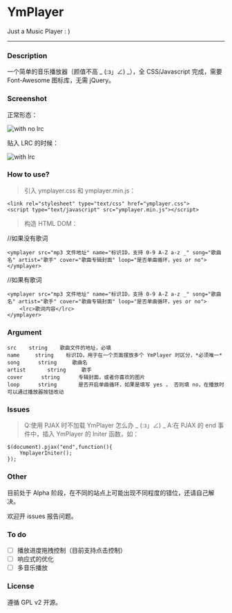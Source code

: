 # YmPlayer
Just a Music Player : )

---

### Description

一个简单的音乐播放器（颜值不高 _ (:з」∠) _），全 CSS/Javascript 完成，需要 Font-Awesome 图标库，无需 jQuery。

### Screenshot

正常形态：

![with no lrc](https://www.imim.pw/usr/uploads/with-no-lrc.jpg)

贴入 LRC 的时候：

![with lrc](https://www.imim.pw/usr/uploads/with-lrc.jpg)

### How to use?

> 引入 ymplayer.css 和 ymplayer.min.js：

```
<link rel="stylesheet" type="text/css" href="ymplayer.css">
<script type="text/javascript" src="ymplayer.min.js"></script>
```

> 构造 HTML DOM：

//如果没有歌词

```
<ymplayer src="mp3 文件地址" name="标识ID，支持 0-9 A-Z a-z _" song="歌曲名" artist="歌手" cover="歌曲专辑封面" loop="是否单曲循环，yes or no"></ymplayer>
```

//如果有歌词

```
<ymplayer src="mp3 文件地址" name="标识ID，支持 0-9 A-Z a-z _" song="歌曲名" artist="歌手" cover="歌曲专辑封面" loop="是否单曲循环，yes or no">
	<lrc>歌词内容</lrc>
</ymplayer>
```

### Argument

```
src    string    歌曲文件的地址，必填
name     string    标识ID，用于在一个页面摆放多个 YmPlayer 时区分，*必须唯一*
song      string     歌曲名
artist       string     歌手
cover      string      专辑封面，或者你喜欢的图片
loop      string       是否开启单曲循环，如果是填写 yes ， 否则填 no，在播放时可以通过播放器按钮改动
```

### Issues

> Q:使用 PJAX 时不加载 YmPlayer 怎么办 _ (:з」∠) _
A:在 PJAX 的 end 事件中，插入 YmPlayer 的 Initer 函数，如：

```
$(document).pjax("end",function(){
	YmplayerIniter();
});
```

### Other

目前处于 Alpha 阶段，在不同的站点上可能出现不同程度的错位，还请自己解决。

欢迎开 issues 报告问题。

### To do

- [ ] 播放进度拖拽控制（目前支持点击控制）
- [ ] 响应式的优化
- [ ] 多音乐播放

### License

遵循 GPL v2 开源。
